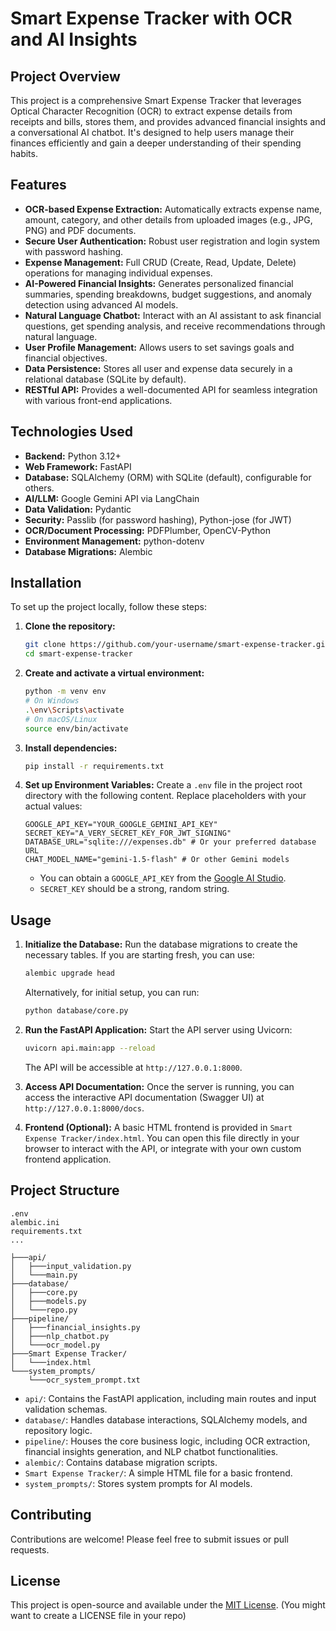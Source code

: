 # Smart Expense Tracker with OCR and AI Insights

## Project Overview

This project is a comprehensive Smart Expense Tracker that leverages Optical Character Recognition (OCR) to extract expense details from receipts and bills, stores them, and provides advanced financial insights and a conversational AI chatbot. It's designed to help users manage their finances efficiently and gain a deeper understanding of their spending habits.

## Features

*   **OCR-based Expense Extraction:** Automatically extracts expense name, amount, category, and other details from uploaded images (e.g., JPG, PNG) and PDF documents.
*   **Secure User Authentication:** Robust user registration and login system with password hashing.
*   **Expense Management:** Full CRUD (Create, Read, Update, Delete) operations for managing individual expenses.
*   **AI-Powered Financial Insights:** Generates personalized financial summaries, spending breakdowns, budget suggestions, and anomaly detection using advanced AI models.
*   **Natural Language Chatbot:** Interact with an AI assistant to ask financial questions, get spending analysis, and receive recommendations through natural language.
*   **User Profile Management:** Allows users to set savings goals and financial objectives.
*   **Data Persistence:** Stores all user and expense data securely in a relational database (SQLite by default).
*   **RESTful API:** Provides a well-documented API for seamless integration with various front-end applications.

## Technologies Used

*   **Backend:** Python 3.12+
*   **Web Framework:** FastAPI
*   **Database:** SQLAlchemy (ORM) with SQLite (default), configurable for others.
*   **AI/LLM:** Google Gemini API via LangChain
*   **Data Validation:** Pydantic
*   **Security:** Passlib (for password hashing), Python-jose (for JWT)
*   **OCR/Document Processing:** PDFPlumber, OpenCV-Python
*   **Environment Management:** python-dotenv
*   **Database Migrations:** Alembic

## Installation

To set up the project locally, follow these steps:

1.  **Clone the repository:**
    ```bash
    git clone https://github.com/your-username/smart-expense-tracker.git
    cd smart-expense-tracker
    ```

2.  **Create and activate a virtual environment:**
    ```bash
    python -m venv env
    # On Windows
    .\env\Scripts\activate
    # On macOS/Linux
    source env/bin/activate
    ```

3.  **Install dependencies:**
    ```bash
    pip install -r requirements.txt
    ```

4.  **Set up Environment Variables:**
    Create a `.env` file in the project root directory with the following content. Replace placeholders with your actual values:
    ```env
    GOOGLE_API_KEY="YOUR_GOOGLE_GEMINI_API_KEY"
    SECRET_KEY="A_VERY_SECRET_KEY_FOR_JWT_SIGNING"
    DATABASE_URL="sqlite:///expenses.db" # Or your preferred database URL
    CHAT_MODEL_NAME="gemini-1.5-flash" # Or other Gemini models
    ```
    *   You can obtain a `GOOGLE_API_KEY` from the [Google AI Studio](https://aistudio.google.com/app/apikey).
    *   `SECRET_KEY` should be a strong, random string.

## Usage

1.  **Initialize the Database:**
    Run the database migrations to create the necessary tables. If you are starting fresh, you can use:
    ```bash
    alembic upgrade head
    ```
    Alternatively, for initial setup, you can run:
    ```bash
    python database/core.py
    ```

2.  **Run the FastAPI Application:**
    Start the API server using Uvicorn:
    ```bash
    uvicorn api.main:app --reload
    ```
    The API will be accessible at `http://127.0.0.1:8000`.

3.  **Access API Documentation:**
    Once the server is running, you can access the interactive API documentation (Swagger UI) at `http://127.0.0.1:8000/docs`.

4.  **Frontend (Optional):**
    A basic HTML frontend is provided in `Smart Expense Tracker/index.html`. You can open this file directly in your browser to interact with the API, or integrate with your own custom frontend application.

## Project Structure

```
.env
alembic.ini
requirements.txt
...

├───api/
│   ├───input_validation.py
│   └───main.py
├───database/
│   ├───core.py
│   ├───models.py
│   └───repo.py
├───pipeline/
│   ├───financial_insights.py
│   ├───nlp_chatbot.py
│   └───ocr_model.py
├───Smart Expense Tracker/
│   └───index.html
└───system_prompts/
    └───ocr_system_prompt.txt
```

*   `api/`: Contains the FastAPI application, including main routes and input validation schemas.
*   `database/`: Handles database interactions, SQLAlchemy models, and repository logic.
*   `pipeline/`: Houses the core business logic, including OCR extraction, financial insights generation, and NLP chatbot functionalities.
*   `alembic/`: Contains database migration scripts.
*   `Smart Expense Tracker/`: A simple HTML file for a basic frontend.
*   `system_prompts/`: Stores system prompts for AI models.

## Contributing

Contributions are welcome! Please feel free to submit issues or pull requests.

## License

This project is open-source and available under the [MIT License](LICENSE). (You might want to create a LICENSE file in your repo)
